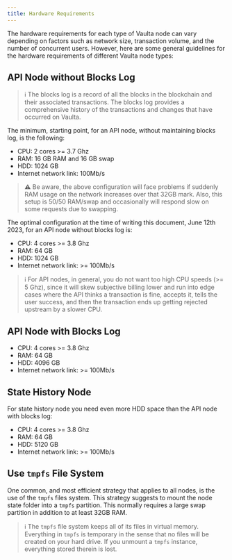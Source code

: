 ```yaml
---
title: Hardware Requirements
---
```


The hardware requirements for each type of Vaulta node can vary depending on factors such as network size, transaction volume, and the number of concurrent users. However, here are some general guidelines for the hardware requirements of different Vaulta node types:

## API Node without Blocks Log

> ℹ️ The blocks log is a record of all the blocks in the blockchain and their associated transactions. The blocks log provides a comprehensive history of the transactions and changes that have occurred on Vaulta.

The minimum, starting point, for an API node, without maintaining blocks log, is the following:

- CPU: 2 cores >= 3.7 Ghz
- RAM: 16 GB RAM and 16 GB swap
- HDD: 1024 GB
- Internet network link: 100Mb/s

> ⚠ Be aware, the above configuration will face problems if suddenly RAM usage on the network increases over that 32GB mark. Also, this setup is 50/50 RAM/swap and occasionally will respond slow on some requests due to swapping.

The optimal configuration at the time of writing this document, June 12th 2023, for an API node without blocks log is:

- CPU: 4 cores >= 3.8 Ghz
- RAM: 64 GB
- HDD: 1024 GB
- Internet network link: >= 100Mb/s

> ℹ️ For API nodes, in general, you do not want too high CPU speeds (>= 5 Ghz), since it will skew subjective billing lower and run into edge cases where the API thinks a transaction is fine, accepts it, tells the user success, and then the transaction ends up getting rejected upstream by a slower CPU.

## API Node with Blocks Log

- CPU: 4 cores >= 3.8 Ghz
- RAM: 64 GB
- HDD: 4096 GB
- Internet network link: >= 100Mb/s

## State History Node

For state history node you need even more HDD space than the API node with blocks log:

- CPU: 4 cores >= 3.8 Ghz
- RAM: 64 GB
- HDD: 5120 GB
- Internet network link: >= 100Mb/s

## Use `tmpfs` File System

One common, and most efficient strategy that applies to all nodes, is the use of the `tmpfs` files system. This strategy suggests to mount the node state folder into a `tmpfs` partition. This normally requires a large swap partition in addition to at least 32GB RAM.

> ℹ️ The `tmpfs` file system keeps all of its files in virtual memory. Everything in `tmpfs` is temporary in the sense that no files will be created on your hard drive. If you unmount a `tmpfs` instance, everything stored therein is lost.
